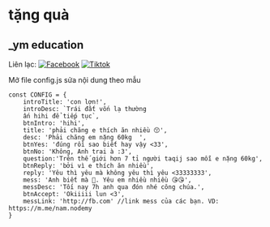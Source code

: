 # tặng quà
## _ym education

Liên lạc: 
[![Facebook](https://i.imgur.com/GRqy96ts.jpg)](https://www.facebook.com/nam.nodemy)
[![Tiktok](https://i.imgur.com/Nbfl1E7t.jpg)](https://www.tiktok.com/@manindev)

Mở file config.js sửa nội dung theo mẫu
```
const CONFIG = {
    introTitle: 'con lợn!',
    introDesc: `Trái đất vốn lạ thường
    ấn hihi để tiếp tục`,
    btnIntro: 'hihi',
    title: 'phải chăng e thích ăn nhiều 😙',
    desc: 'Phải chăng em nặng 60kg  ',
    btnYes: 'đúng rồi sao biết hay vậy <33',
    btnNo: 'Không, Anh trai à :3',
    question:'Trên thế giới hơn 7 tỉ người taqij sao mỗi e nặng 60kg',
    btnReply: 'bởi vì e thích ăn nhiều',
    reply: 'Yêu thì yêu mà không yêu thì yêu <33333333',
    mess: 'Anh biết mà 🥰. Yêu em nhiều nhiều 😘😘',
    messDesc: 'Tối nay 7h anh qua đón nhé công chúa.',
    btnAccept: 'Okiiiii lun <3',
    messLink: 'http://fb.com' //link mess của các bạn. VD: https://m.me/nam.nodemy
}
```

